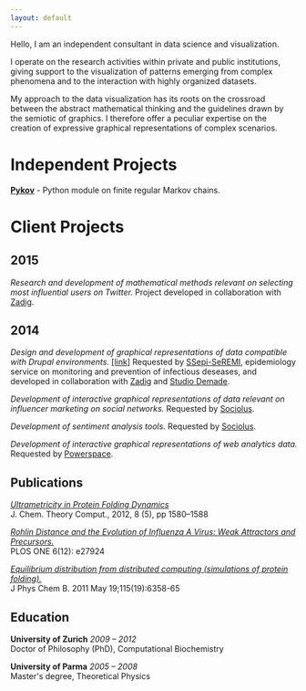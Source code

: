 ```yaml
---
layout: default
---
```


Hello, I am an independent consultant in data science and visualization.

I operate on the research activities within private and public
institutions, giving support to the visualization of patterns emerging
from complex phenomena and to the interaction with highly organized
datasets.

My approach to the data visualization has its roots on the crossroad
between the abstract mathematical thinking and the guidelines drawn by
the semiotic of graphics. I therefore offer a peculiar expertise on the
creation of expressive graphical representations of complex scenarios.

Independent Projects
====================

[**Pykov**](https://github.com/riccardoscalco/Pykov) - Python
module on finite regular Markov chains.


Client Projects
===============

## 2015

*Research and development of mathematical methods relevant on selecting
most influential users on Twitter.* Project developed in
collaboration with [Zadig](http://en.zadig.it/).

## 2014

*Design and development of graphical representations of data compatible
with Drupal environments.*
[[link]](http://seremi.stage-zadig2.it/)
Requested by [SSepi-SeREMI](http://seremi.stage-zadig2.it/),
epidemiology service on monitoring and prevention of infectious deseases,
and developed in collaboration with [Zadig](http://en.zadig.it/)
and [Studio Demade](http://www.demade.net/).

*Development of interactive graphical representations of data
relevant on influencer marketing on social networks.*
Requested by [Sociolus](http://www.sociolus.com/).

*Development of sentiment analysis tools.*
Requested by [Sociolus](http://www.sociolus.com/).

*Development of interactive graphical representations of
web analytics data.*
Requested by [Powerspace](http://www.powerspace.com/).


Publications
------------
[*Ultrametricity in Protein Folding Dynamics*](http://www.biochem-caflisch.uzh.ch/static/pdf/riccardos12jctc.pdf)  
J. Chem. Theory Comput., 2012, 8 (5), pp 1580–1588

*[Rohlin Distance and the Evolution of Influenza A Virus: Weak Attractors and Precursors.](http://www.plosone.org/article/info:doi/10.1371/journal.pone.0027924)*  
PLOS ONE 6(12): e27924

*[Equilibrium distribution from distributed computing (simulations of protein folding).](http://www.biochem-caflisch.uzh.ch/static/pdf/riccardos11.pdf)*  
J Phys Chem B. 2011 May 19;115(19):6358-65


Education
---------
**University of Zurich** *2009 – 2012*  
Doctor of Philosophy (PhD), Computational Biochemistry

**University of Parma** *2005 – 2008*  
Master's degree, Theoretical Physics